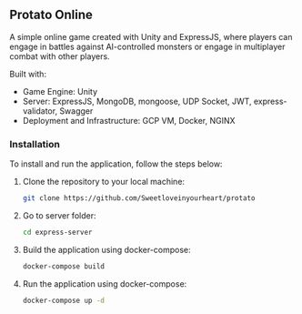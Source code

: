 ## Protato Online

A simple online game created with Unity and ExpressJS, where players can engage in battles against AI-controlled monsters or engage in multiplayer combat with other players.

Built with:
* Game Engine: Unity
* Server: ExpressJS, MongoDB, mongoose, UDP Socket, JWT, express-validator, Swagger 
* Deployment and Infrastructure: GCP VM, Docker, NGINX

### Installation

To install and run the application, follow the steps below:

1. Clone the repository to your local machine:
   ```sh
   git clone https://github.com/Sweetloveinyourheart/protato
   ```
2. Go to server folder:
   ```sh
   cd express-server
   ```
3. Build the application using docker-compose:
   ```sh
   docker-compose build
   ```
3. Run the application using docker-compose:
   ```sh
   docker-compose up -d
   ```